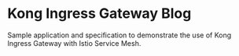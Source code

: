 # Kong Ingress Gateway Blog

Sample application and specification to demonstrate the use of Kong Ingress Gateway with Istio Service Mesh.
